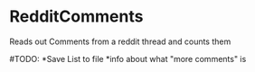 # RedditComments
Reads out Comments from a reddit thread and counts them


#TODO:
*Save List to file
*info about what "more comments" is

